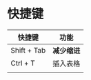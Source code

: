 

# 快捷键

| 快捷键      | 功能         |
| ----------- | ------------ |
| Shift + Tab | **减少缩进** |
| Ctrl + T    | 插入表格     |
|             |              |

